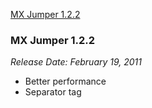 [MX Jumper 1.2.2](#1.2.2)

### MX Jumper 1.2.2<a id="1.2.2"></a> ###
*Release Date: February 19, 2011*

- Better performance
- Separator tag
